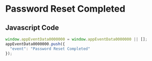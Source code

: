 # Password Reset Completed

## Javascript Code
```js
window.appEventData0000000 = window.appEventData0000000 || [];
appEventData0000000.push({
  "event": "Password Reset Completed"
});
```




